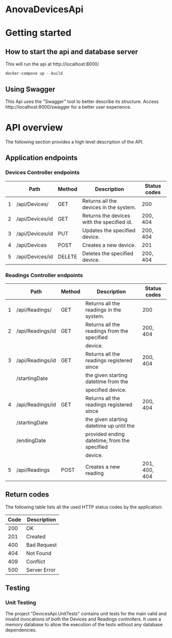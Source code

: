 # AnovaDevicesApi

# Getting started

## How to start the api and database server

This will run the api at http://localhost:8000/

```
docker-compose up --build
```

## Using Swagger
This Api uses the "Swagger" tool to better describe its structure. Access http://localhost:8000/swagger for a better user experience.

# API overview

The following section provides a high level description of the API. 

## Application endpoints

### Devices Controller endpoints

|      | Path             | Method | Description                       			   |  Status codes  |
| ---- | ---------------- | ------ | --------------------------------------------  |  ------------- |
| 1    | /api/Devices/    | GET    | Returns all the devices in the system.		   |  200           |		
| 2    | /api/Devices/id  | GET    | Returns the devices with the specified id.	   |  200, 404	    |
| 3    | /api/Devices/id  | PUT    | Updates the specified device.		           |  200, 404	    |
| 4    | /api/Devices     | POST   | Creates a new device.						   |  201           |
| 5    | /api/Devices/id  | DELETE | Deletes the specified device.                 |  200, 404      |


### Readings Controller endpoints

|      | Path             | Method | Description                       			   |  Status codes  |
| ---- | ---------------- | ------ | --------------------------------------------  |  ------------- |
| 1    | /api/Readings/   | GET    | Returns all the readings in the system.	   |  200           |	
| 2    | /api/Readings/id | GET    | Returns all the readings from the specified   |  200, 404	    |
|	   |				  |        | device.									   |				|
| 3    | /api/Readings/id | GET    | Returns all the readings registered since     |  200, 404	    |
|	   | /startingDate    |        | the given starting datetime from the 		   |				|
|	   |				  |		   | specified device.							   |				|
| 4    | /api/Readings/id | GET    | Returns all the readings registered since     |  200, 404	    |
|	   | /startingDate    |        | the given starting datetime up until the 	   |				|
|	   | /endingDate	  |		   | provided ending datetime, from the specified  |				|
|	   |				  |		   | device.									   |				|
| 5    | /api/Readings	  | POST   | Creates a new reading 						   |  201, 400, 404 |

## Return codes

The following table lists all the used HTTP status codes by the application:

| Code | Description         |
| ---- | ------------------- |
| 200  | OK                  |
| 201  | Created             |
| 400  | Bad Request         |
| 404  | Not Found           |
| 409  | Conflict            |
| 500  | Server Error        |


## Testing

### Unit Testing

The project "DevicesApi.UnitTests" contains unit tests for the main valid and invalid invocations of both
the Devices and Readings controllers. It uses a memory database to allow the execution of the tests without
any database dependencies.